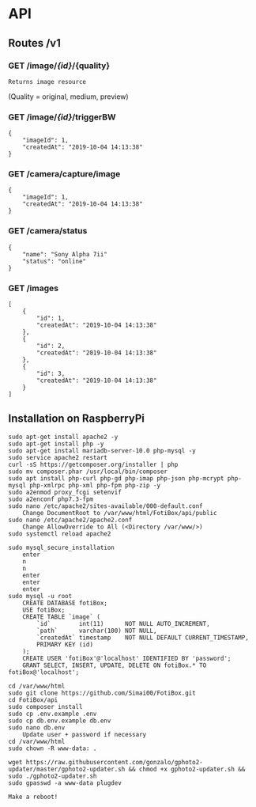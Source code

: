 # API
## Routes /v1
### GET /image/_{id}_/{quality}
    Returns image resource   
(Quality = original, medium, preview)    

### GET /image/_{id}_/triggerBW
    {
        "imageId": 1,
        "createdAt": "2019-10-04 14:13:38"
    }
### GET /camera/capture/image
    {
        "imageId": 1,
        "createdAt": "2019-10-04 14:13:38"
    }
### GET /camera/status
    {
        "name": "Sony Alpha 7ii"
        "status": "online"
    }
### GET /images
    [
        {
            "id": 1,
            "createdAt": "2019-10-04 14:13:38"
        },
        {
            "id": 2,
            "createdAt": "2019-10-04 14:13:38"
        },
        {
            "id": 3,
            "createdAt": "2019-10-04 14:13:38"
        }
    ]
## Installation on RaspberryPi
    sudo apt-get install apache2 -y
    sudo apt-get install php -y
    sudo apt-get install mariadb-server-10.0 php-mysql -y
    sudo service apache2 restart
    curl -sS https://getcomposer.org/installer | php
    sudo mv composer.phar /usr/local/bin/composer
    sudo apt install php-curl php-gd php-imap php-json php-mcrypt php-mysql php-xmlrpc php-xml php-fpm php-zip -y
    sudo a2enmod proxy_fcgi setenvif
    sudo a2enconf php7.3-fpm
    sudo nano /etc/apache2/sites-available/000-default.conf
        Change DocumentRoot to /var/www/html/FotiBox/api/public
    sudo nano /etc/apache2/apache2.conf
        Change AllowOverride to All (<Directory /var/www/>)    
    sudo systemctl reload apache2
    
    sudo mysql_secure_installation
        enter
        n
        n
        enter
        enter
        enter
    sudo mysql -u root
        CREATE DATABASE fotiBox;
        USE fotiBox;
        CREATE TABLE `image` (
            `id`        int(11)      NOT NULL AUTO_INCREMENT,
            `path`      varchar(100) NOT NULL,
            `createdAt` timestamp    NOT NULL DEFAULT CURRENT_TIMESTAMP,
            PRIMARY KEY (id)
        );
        CREATE USER 'fotiBox'@'localhost' IDENTIFIED BY 'password';
        GRANT SELECT, INSERT, UPDATE, DELETE ON fotiBox.* TO fotiBox@'localhost';    
        
    cd /var/www/html
    sudo git clone https://github.com/Simai00/FotiBox.git
    cd FotiBox/api
    sudo composer install
    sudo cp .env.example .env
    sudo cp db.env.example db.env
    sudo nano db.env
        Update user + password if necessary
    cd /var/www/html
    sudo chown -R www-data: .
    
    wget https://raw.githubusercontent.com/gonzalo/gphoto2-updater/master/gphoto2-updater.sh && chmod +x gphoto2-updater.sh && sudo ./gphoto2-updater.sh
    sudo gpasswd -a www-data plugdev
    
    Make a reboot!
